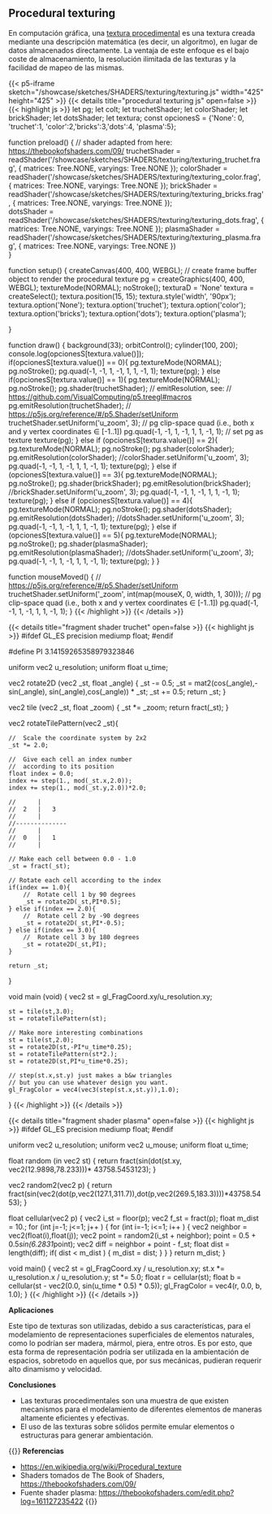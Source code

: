 ## **Procedural texturing**

En computación gráfica, una [textura procedimental](https://en.wikipedia.org/wiki/Procedural_texture) es una textura creada mediante una descripción matemática (es decir, un algoritmo), en lugar de datos almacenados directamente. La ventaja de este enfoque es el bajo coste de almacenamiento, la resolución ilimitada de las texturas y la facilidad de mapeo de las mismas.

{{< p5-iframe sketch="/showcase/sketches/SHADERS/texturing/texturing.js" width="425" height="425" >}}
{{< details title="procedural texturing js" open=false >}}
{{< highlight js >}}
let pg;
let colt;
let truchetShader;
let colorShader;
let brickShader;
let dotsShader;
let textura;
const opcionesS  = {'None': 0, 'truchet':1, 'color':2,'bricks':3,'dots':4, 'plasma':5};

function preload() {
  // shader adapted from here: https://thebookofshaders.com/09/
  truchetShader = readShader('/showcase/sketches/SHADERS/texturing/texturing_truchet.frag',
                             { matrices: Tree.NONE, varyings: Tree.NONE });
  colorShader = readShader('/showcase/sketches/SHADERS/texturing/texturing_color.frag',
                             { matrices: Tree.NONE, varyings: Tree.NONE });
  brickShader = readShader('/showcase/sketches/SHADERS/texturing/texturing_bricks.frag',
                             { matrices: Tree.NONE, varyings: Tree.NONE });   
  dotsShader = readShader('/showcase/sketches/SHADERS/texturing/texturing_dots.frag',
                             { matrices: Tree.NONE, varyings: Tree.NONE }); 
  plasmaShader = readShader('/showcase/sketches/SHADERS/texturing/texturing_plasma.frag',
                             { matrices: Tree.NONE, varyings: Tree.NONE })                                                 
}

function setup() {
  createCanvas(400, 400, WEBGL);
  // create frame buffer object to render the procedural texture
  pg = createGraphics(400, 400, WEBGL);
  textureMode(NORMAL);
  noStroke();
  texturaD = 'None'
  textura = createSelect();
  textura.position(15, 15);
  textura.style('width', '90px');
  textura.option('None'); 
  textura.option('truchet'); 
  textura.option('color');
  textura.option('bricks');
  textura.option('dots');
  textura.option('plasma');

}

function draw() {
  background(33);
  orbitControl();
  cylinder(100, 200);
  console.log(opcionesS[textura.value()]);  
  if(opcionesS[textura.value()] == 0){
    pg.textureMode(NORMAL);
    pg.noStroke();
    pg.quad(-1, -1, 1, -1, 1, 1, -1, 1);
    texture(pg);
  }
  else if(opcionesS[textura.value()] == 1){
    pg.textureMode(NORMAL);
    pg.noStroke();
    pg.shader(truchetShader);
    // emitResolution, see:
    // https://github.com/VisualComputing/p5.treegl#macros
    pg.emitResolution(truchetShader);
    // https://p5js.org/reference/#/p5.Shader/setUniform
    truchetShader.setUniform('u_zoom', 3);
    // pg clip-space quad (i.e., both x and y vertex coordinates ∈ [-1..1])
    pg.quad(-1, -1, 1, -1, 1, 1, -1, 1);
    // set pg as texture
    texture(pg);
  }
  else if (opcionesS[textura.value()] == 2){
    pg.textureMode(NORMAL);
    pg.noStroke();
    pg.shader(colorShader);
    pg.emitResolution(colorShader);
    //colorShader.setUniform('u_zoom', 3);
    pg.quad(-1, -1, 1, -1, 1, 1, -1, 1);
    texture(pg);
  }
  else if (opcionesS[textura.value()] == 3){
    pg.textureMode(NORMAL);
    pg.noStroke();
    pg.shader(brickShader);
    pg.emitResolution(brickShader);
    //brickShader.setUniform('u_zoom', 3);
    pg.quad(-1, -1, 1, -1, 1, 1, -1, 1);
    texture(pg);
  }
  else if (opcionesS[textura.value()] == 4){
    pg.textureMode(NORMAL);
    pg.noStroke();
    pg.shader(dotsShader);
    pg.emitResolution(dotsShader);
    //dotsShader.setUniform('u_zoom', 3);
    pg.quad(-1, -1, 1, -1, 1, 1, -1, 1);
    texture(pg);
  }
  else if (opcionesS[textura.value()] == 5){
    pg.textureMode(NORMAL);
    pg.noStroke();
    pg.shader(plasmaShader);
    pg.emitResolution(plasmaShader);
    //dotsShader.setUniform('u_zoom', 3);
    pg.quad(-1, -1, 1, -1, 1, 1, -1, 1);
    texture(pg);
  }
}

function mouseMoved() {
  // https://p5js.org/reference/#/p5.Shader/setUniform
  truchetShader.setUniform('_zoom', int(map(mouseX, 0, width, 1, 30)));
  // pg clip-space quad (i.e., both x and y vertex coordinates ∈ [-1..1])
  pg.quad(-1, -1, 1, -1, 1, 1, -1, 1);
}
{{< /highlight >}}
{{< /details >}}

{{< details title="fragment shader truchet" open=false >}}
{{< highlight js >}}
#ifdef GL_ES
precision mediump float;
#endif

#define PI 3.14159265358979323846

uniform vec2 u_resolution;
uniform float u_time;

vec2 rotate2D (vec2 _st, float _angle) {
    _st -= 0.5;
    _st =  mat2(cos(_angle),-sin(_angle),
                sin(_angle),cos(_angle)) * _st;
    _st += 0.5;
    return _st;
}

vec2 tile (vec2 _st, float _zoom) {
    _st *= _zoom;
    return fract(_st);
}

vec2 rotateTilePattern(vec2 _st){

    //  Scale the coordinate system by 2x2
    _st *= 2.0;

    //  Give each cell an index number
    //  according to its position
    float index = 0.0;
    index += step(1., mod(_st.x,2.0));
    index += step(1., mod(_st.y,2.0))*2.0;

    //      |
    //  2   |   3
    //      |
    //--------------
    //      |
    //  0   |   1
    //      |

    // Make each cell between 0.0 - 1.0
    _st = fract(_st);

    // Rotate each cell according to the index
    if(index == 1.0){
        //  Rotate cell 1 by 90 degrees
        _st = rotate2D(_st,PI*0.5);
    } else if(index == 2.0){
        //  Rotate cell 2 by -90 degrees
        _st = rotate2D(_st,PI*-0.5);
    } else if(index == 3.0){
        //  Rotate cell 3 by 180 degrees
        _st = rotate2D(_st,PI);
    }

    return _st;
}

void main (void) {
    vec2 st = gl_FragCoord.xy/u_resolution.xy;

    st = tile(st,3.0);
    st = rotateTilePattern(st);

    // Make more interesting combinations
    st = tile(st,2.0);
    st = rotate2D(st,-PI*u_time*0.25);
    st = rotateTilePattern(st*2.);
    st = rotate2D(st,PI*u_time*0.25);

    // step(st.x,st.y) just makes a b&w triangles
    // but you can use whatever design you want.
    gl_FragColor = vec4(vec3(step(st.x,st.y)),1.0);
}
{{< /highlight >}}
{{< /details >}}

{{< details title="fragment shader plasma" open=false >}}
{{< highlight js >}}
#ifdef GL_ES
precision mediump float;
#endif

uniform vec2 u_resolution;
uniform vec2 u_mouse;
uniform float u_time;

float random (in vec2 st) {
    return fract(sin(dot(st.xy,
                         vec2(12.9898,78.233)))*
        43758.5453123);
}

vec2 random2(vec2 p) {
    return fract(sin(vec2(dot(p,vec2(127.1,311.7)),dot(p,vec2(269.5,183.3))))*43758.5453);
}

float cellular(vec2 p) {
    vec2 i_st = floor(p);
    vec2 f_st = fract(p);
    float m_dist = 10.;
    for (int j=-1; j<=1; j++ ) {
        for (int i=-1; i<=1; i++ ) {
            vec2 neighbor = vec2(float(i),float(j));
            vec2 point = random2(i_st + neighbor);
            point = 0.5 + 0.5*sin(6.2831*point);
            vec2 diff = neighbor + point - f_st;
            float dist = length(diff);
            if( dist < m_dist ) {
                m_dist = dist;
            }
        }
    }
    return m_dist;
}

void main() {
    vec2 st = gl_FragCoord.xy / u_resolution.xy;
    st.x *= u_resolution.x / u_resolution.y;
    st *= 5.0;
    float r = cellular(st);
    float b = cellular(st - vec2(0.0, sin(u_time * 0.5) * 0.5));
    gl_FragColor = vec4(r, 0.0, b, 1.0);
}
{{< /highlight >}}
{{< /details >}}

**Aplicaciones**

Este tipo de texturas son utilizadas, debido a sus características, para el modelamiento de representaciones superficiales de elementos naturales, como lo podrían ser madera, mármol, piera, entre otros. Es por esto, que esta forma de representación podría ser utilizada en la ambientación de espacios, sobretodo en aquellos que, por sus mecánicas, pudieran requerir alto dinamismo y velocidad.

**Conclusiones**

- Las texturas procedimentales son una muestra de que existen mecanismos para el modelamiento de diferentes elementos de maneras altamente eficientes y efectivas.
- El uso de las texturas sobre sólidos permite emular elementos o estructuras para generar ambientación.

{{<hint warning>}}
**Referencias**
- https://en.wikipedia.org/wiki/Procedural_texture
- Shaders tomados de The Book of Shaders, https://thebookofshaders.com/09/
-  Fuente shader plasma: https://thebookofshaders.com/edit.php?log=161127235422
{{</hint>}}
